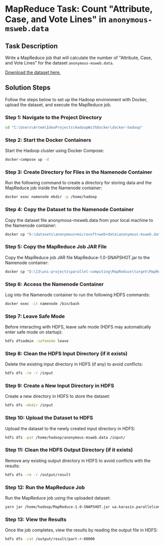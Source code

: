 # MapReduce Task: Count "Attribute, Case, and Vote Lines" in `anonymous-msweb.data`

## Task Description

Write a MapReduce job that will calculate the number of "Attribute, Case, and Vote Lines" for the dataset `anonymous-msweb.data`.

[Download the dataset here.](https://archive.ics.uci.edu/dataset/4/anonymous+microsoft+web+data)

## Solution Steps

Follow the steps below to set up the Hadoop environment with Docker, upload the dataset, and execute the MapReduce job.

### Step 1: Navigate to the Project Directory

```bash
cd "C:\Users\Artem\IdeaProjects\HadoopWithDocker\docker-hadoop"
```

### Step 2: Start the Docker Containers

Start the Hadoop cluster using Docker Compose:

```bash
docker-compose up -d
```

### Step 3: Create Directory for Files in the Namenode Container

Run the following command to create a directory for storing data and the MapReduce job inside the Namenode container:

```bash
docker exec namenode mkdir -p /home/hadoop
```

### Step 4: Copy the Dataset to the Namenode Container

Copy the dataset file anonymous-msweb.data from your local machine to the Namenode container:

```bash
docker cp "D:\datasets\anonymous+microsoft+web+data\anonymous-msweb.data" namenode:/home/hadoop/
```

### Step 5: Copy the MapReduce Job JAR File

Copy the MapReduce job JAR file MapReduce-1.0-SNAPSHOT.jar to the Namenode container:

```bash
docker cp "D:\13\uni-projects\parallel-computing\MapReduce\target\MapReduce-1.0-SNAPSHOT.jar" namenode:/home/hadoop/
```

### Step 6: Access the Namenode Container

Log into the Namenode container to run the following HDFS commands:
```bash
docker exec -it namenode /bin/bash
```

### Step 7: Leave Safe Mode

Before interacting with HDFS, leave safe mode (HDFS may automatically enter safe mode on startup):

```bash
hdfs dfsadmin -safemode leave
```

### Step 8: Clean the HDFS Input Directory (if it exists)

Delete the existing input directory in HDFS (if any) to avoid conflicts:

```bash
hdfs dfs -rm -r /input
```


### Step 9: Create a New Input Directory in HDFS

Create a new directory in HDFS to store the dataset:
```bash
hdfs dfs -mkdir /input
```


### Step 10: Upload the Dataset to HDFS

Upload the dataset to the newly created input directory in HDFS:
```bash
hdfs dfs -put /home/hadoop/anonymous-msweb.data /input/
```

### Step 11: Clean the HDFS Output Directory (if it exists)

Remove any existing output directory in HDFS to avoid conflicts with the results:
```bash
hdfs dfs -rm -r /output/result
```


### Step 12: Run the MapReduce Job

Run the MapReduce job using the uploaded dataset:
```bash
yarn jar /home/hadoop/MapReduce-1.0-SNAPSHOT.jar ua.karazin.parallelcomputing.CountLines /input/anonymous-msweb.data /output/result
```

### Step 13: View the Results

Once the job completes, view the results by reading the output file in HDFS:
```bash
hdfs dfs -cat /output/result/part-r-00000
```